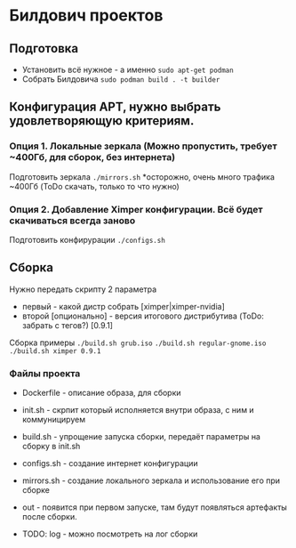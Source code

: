 # Билдович проектов

## Подготовка
- Установить всё нужное - а именно `sudo apt-get podman`
- Собрать Билдовича `sudo podman build . -t builder`

## Конфигурация APT, нужно выбрать удовлетворяющую критериям.
### Опция 1. Локальные зеркала (Можно пропустить, требует ~400Гб, для сборок, без интернета)
Подготовить зеркала `./mirrors.sh` *осторожно, очень много трафика ~400Гб (ToDo скачать, только то что нужно)

### Опция 2. Добавление Ximper конфигурации. Всё будет скачиваться всегда заново
Подготовить конфирурации `./configs.sh`

## Сборка
Нужно передать скрипту 2 параметра 
- первый - какой дистр собрать [ximper|ximper-nvidia]
- второй [опционально] - версия итогового дистрибутива (ToDo: забрать с тегов?) [0.9.1]

Сборка примеры
`./build.sh grub.iso`
`./build.sh regular-gnome.iso`
`./build.sh ximper 0.9.1` 

### Файлы проекта
- Dockerfile - описание образа, для сборки
- init.sh - скрпит который исполняется внутри образа, с ним и коммуницируем
- build.sh - упрощение запуска сборки, передаёт параметры на сборку в init.sh
- configs.sh - создание интернет конфигурации
- mirrors.sh - создание локального зеркала и использование его при сборке

- out - появится при первом запуске, там будут появляться артефакты после сборки.
- TODO: log - можно посмотреть на лог сборки
